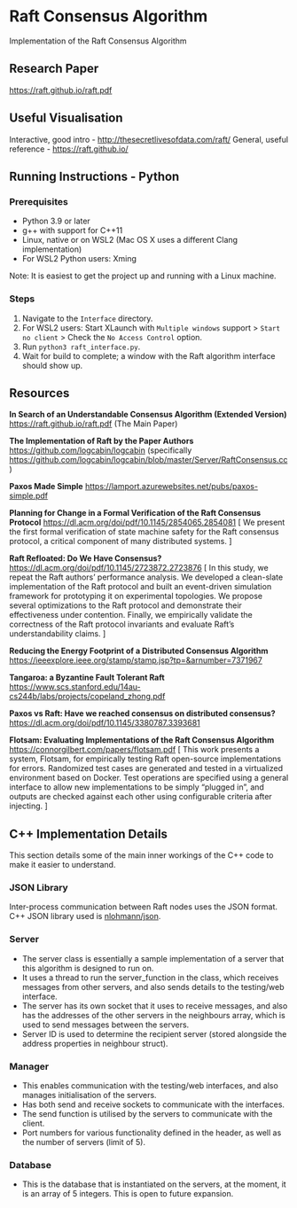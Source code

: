 # Raft Consensus Algorithm
Implementation of the Raft Consensus Algorithm

## Research Paper
https://raft.github.io/raft.pdf

## Useful Visualisation
Interactive, good intro - http://thesecretlivesofdata.com/raft/
General, useful reference - https://raft.github.io/

## Running Instructions - Python

### Prerequisites
- Python 3.9 or later
- g++ with support for C++11
- Linux, native or on WSL2 (Mac OS X uses a different Clang implementation)
- For WSL2 Python users: Xming

Note: It is easiest to get the project up and running with a Linux machine.

### Steps
1. Navigate to the `Interface` directory.
2. For WSL2 users: Start XLaunch with `Multiple windows` support > `Start no client` > Check the `No Access Control` option.
3. Run ```python3 raft_interface.py```.
4. Wait for build to complete; a window with the Raft algorithm interface should show up.

## Resources
**In Search of an Understandable Consensus Algorithm (Extended Version)** https://raft.github.io/raft.pdf (The Main Paper)

**The Implementation of Raft by the Paper Authors** https://github.com/logcabin/logcabin (specifically https://github.com/logcabin/logcabin/blob/master/Server/RaftConsensus.cc)

**Paxos Made Simple** https://lamport.azurewebsites.net/pubs/paxos-simple.pdf

**Planning for Change in a Formal Verification of the Raft Consensus Protocol** https://dl.acm.org/doi/pdf/10.1145/2854065.2854081
\[ We present the first formal verification of state machine safety for the Raft consensus protocol, a critical component of many distributed systems. \]

**Raft Refloated: Do We Have Consensus?** https://dl.acm.org/doi/pdf/10.1145/2723872.2723876
\[ In this study, we repeat the Raft authors’ performance analysis. We developed a clean-slate implementation of the Raft protocol and built an event-driven simulation framework for prototyping it on experimental topologies. We propose several optimizations to the Raft protocol and demonstrate their effectiveness under contention. Finally, we empirically validate the correctness of the Raft protocol invariants and evaluate Raft’s understandability claims. \]

**Reducing the Energy Footprint of a Distributed Consensus Algorithm** https://ieeexplore.ieee.org/stamp/stamp.jsp?tp=&arnumber=7371967

**Tangaroa: a Byzantine Fault Tolerant Raft** https://www.scs.stanford.edu/14au-cs244b/labs/projects/copeland_zhong.pdf

**Paxos vs Raft: Have we reached consensus on distributed consensus?** https://dl.acm.org/doi/pdf/10.1145/3380787.3393681

**Flotsam: Evaluating Implementations of the Raft Consensus Algorithm** https://connorgilbert.com/papers/flotsam.pdf \[ This work presents a system, Flotsam, for empirically testing Raft open-source implementations for errors. Randomized test cases are generated and tested in a virtualized environment based on Docker. Test operations are specified using a general interface to allow new implementations to be simply “plugged in”, and outputs are checked against each other using configurable criteria after injecting. \]

## C++ Implementation Details

This section details some of the main inner workings of the C++ code to make it easier to understand.

### JSON Library

Inter-process communication between Raft nodes uses the JSON format. C++ JSON library used is [nlohmann/json](https://github.com/nlohmann/json).

### Server
- The server class is essentially a sample implementation of a server that this algorithm is designed to run on. 
- It uses a thread to run the server_function in the class, which receives messages from other servers, and also sends details to the testing/web interface.
- The server has its own socket that it uses to receive messages, and also has the addresses of the other servers in the neighbours array, which is used to send messages between the servers.
- Server ID is used to determine the recipient server (stored alongside the address properties in neighbour struct).

### Manager
- This enables communication with the testing/web interfaces, and also manages initialisation of the servers.
- Has both send and receive sockets to communicate with the interfaces.
- The send function is utilised by the servers to communicate with the client.
- Port numbers for various functionality defined in the header, as well as the number of servers (limit of 5).

### Database
- This is the database that is instantiated on the servers, at the moment, it is an array of 5 integers. This is open to future expansion.
